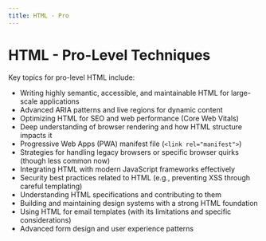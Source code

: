 ```yaml
---
title: HTML - Pro
---
```


# HTML - Pro-Level Techniques

Key topics for pro-level HTML include:

- Writing highly semantic, accessible, and maintainable HTML for large-scale applications
- Advanced ARIA patterns and live regions for dynamic content
- Optimizing HTML for SEO and web performance (Core Web Vitals)
- Deep understanding of browser rendering and how HTML structure impacts it
- Progressive Web Apps (PWA) manifest file (`<link rel="manifest">`)
- Strategies for handling legacy browsers or specific browser quirks (though less common now)
- Integrating HTML with modern JavaScript frameworks effectively
- Security best practices related to HTML (e.g., preventing XSS through careful templating)
- Understanding HTML specifications and contributing to them
- Building and maintaining design systems with a strong HTML foundation
- Using HTML for email templates (with its limitations and specific considerations)
- Advanced form design and user experience patterns
